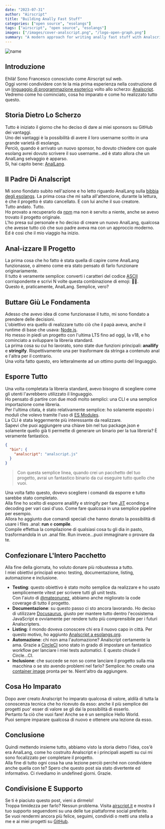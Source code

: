 ```yaml
---
date: "2023-07-31"
author: "Airscript"
title: "Building Anally Fast Stuff"
categories: ["open source", "esolangs"]
tags: ["airscript", "open source", "esolangs"]
images: ["/images/cover-analscript.png", "/logo-open-graph.png"]
summary: "A modern approach for writing anally fast stuff with Analscript."
---
```


![name](/images/cover-analscript.png#center)

## Introduzione
Ehilà! Sono Francesco conosciuto come Airscript sul web.  
Oggi vorrei condividere con te la mia prima esperienza nella costruzione di un [linguaggio di programmazione esoterico][esolang] volto allo scherzo: [Analscript](https://github.com/airscripts/analscript).  
Vedremo come ho cominciato, cosa ho imparato e come ho realizzato tutto questo.

## Storia Dietro Lo Scherzo
Tutto è iniziato il giorno che ho deciso di dare ai miei sponsors su GitHub dei vantaggi.  
Uno dei vantaggi è la possibilità di avere il loro username scritto in una grande varietà di esolangs.  
Perciò, quando è arrivato un nuovo sponsor, ho dovuto chiedere con quale esolang avrei dovuto scrivere il suo username...ed è stato allora che un AnalLang selvaggio è apparso.  
Sì, hai capito bene: [AnalLang][anallang].  

## Il Padre Di Analscript
Mi sono fiondato subito nell'azione e ho letto riguardo AnalLang sulla [bibbia degli esolangs][esolangs-org]. 
La prima cosa che mi salta all'attenzione, durante la lettura, è che il progetto è stato cancellato. E con lui anche il suo creatore.  
Tutto andato. Tutto.  
Ho provato a recuperarlo da [npm][npm-js] ma non è servito a niente, anche se avevo trovato il progetto originale.  
L'ho presa sul personale e ho deciso di creare un nuovo AnalLang, qualcosa che avesse tutto ciò che suo padre aveva ma con un approccio moderno.  
Ed è così che il mio viaggio ha inizio.  

## Anal-izzare Il Progetto
La prima cosa che ho fatto è stata quella di capire come AnalLang funzionasse, o almeno come era stato pensato di farlo funzionare originariamente.  
Il tutto è veramente semplice: converti i caratteri del codice [ASCII][ascii] corrispondente e scrivi N volte questa combinazione di emoji: 🍑🍆.  
Questo è, praticamente, AnalLang. Semplice, vero?

## Buttare Giù Le Fondamenta
Adesso che avevo idea di come funzionasse il tutto, mi sono fiondato a prendere delle decisioni.  
L'obiettivo era quello di realizzare tutto ciò che il papà aveva, anche il runtime di base che usava: [Node.js][node-js].  
Ho messo in piedi un progetto con l'ultima LTS fino ad oggi, la v18, e ho cominciato a sviluppare la libreria standard.  
La prima cosa su cui ho lavorato, sono state due funzioni principali: **anallify** e **stringify**. Rispettivamente una per trasformare da stringa a contenuto anal e l'altra per il contrario.  
Una volta fatto questo, ero letteralmente ad un ottimo punto del linguaggio.

## Esporre Tutto
Una volta completata la libreria standard, avevo bisogno di scegliere come gli utenti l'avrebbero utilizzato il linguaggio.  
Ho pensato di partire con due modi molto semplici: una CLI e una semplice importazione come libreria.  
Per l'ultima citata, è stato relativamente semplice: ho solamente esposto i moduli che volevo tramite l'uso di [ES Modules][javascript-modules].  
La CLI è stata leggermente più interessante da realizzare.  
Sapevi che puoi aggiungere una chiave bin nel tuo package.json e solamente quello già ti permette di generare un binario per la tua libreria? È veramente fantastico.  

```json
{
  "bin": {
    "analscript": "analscript.js"
  }
}
```
> Con questa semplice linea, quando crei un pacchetto del tuo progetto, avrai un fantastico binario da cui eseguire tutto quello che vuoi.  

Una volta fatto questo, dovevo scegliere i comandi da esporre e tutto sarebbe stato completato.  
Alla fine ho scelto di esporre anallify e stringify per fare [JIT][jit] econding e decoding per vari casi d'uso. Come fare qualcosa in una semplice pipeline per esempio.  
Allora ho aggiunto due comandi speciali che hanno donato la possibilità di usare i files .anal: **run** e **compile**.  
Compile effettua la compilazione di qualsiasi cosa tu gli dia in pasto, trasformandola in un .anal file. Run invece...puoi immaginare o provare da te.  

## Confezionare L'Intero Pacchetto
Alla fine della giornata, ho voluto donare più robustessa a tutto.  
I miei obiettivi principali erano: testing, documentazione, listing, automazione e inclusione.  
- **Testing**: questo obiettivo è stato molto semplice da realizzare e ho usato semplicemente vitest per scrivere tutti gli unit tests.  
Con l'aiuto di [@mateonunez][mateo-nunez], abbiamo anche migliorato la code coverage di tutto il progetto.  
- **Documentazione**: su questo passo ci sto ancora lavorando. Ho deciso di utilizzare [Docusaurus][docusaurus], giusto per mantere tutto dentro l'ecosistema JavaScript e ovviamente per rendere tutto più comprensibile per i futuri Analscripters.  
- **Listing**: il mondo doveva conoscere chi era il nuovo capo in città. Per questo motivo, ho aggiunto [Analscript a esolangs.org][esolangs-analscript].
- **Automazione**: chi non ama l'automazione? Analscript certamente la ama. Grazie a [CircleCI][circleci] sono stato in grado di impostare un fantastico workflow per lanciare i miei tests automatici. E questo chiude il Circle...CI.  
- **Inclusione**: che succede se non so come lanciare il progetto sulla mia macchina o se sto avendo problemi nel farlo? Semplice: ho creato una [container image][docker-hub-analscript] pronta per te. Nient'altro da aggiungere.  

## Cosa Ho Imparato
Dopo aver creato Analscript ho imparato qualcosa di valore, aldilà di tutta la conoscenza tecnica che ho ricevuto da esso: anche il più semplice dei progetti puo' esser di valore se gli dai la possibilità di esserlo.  
Pertanto fa ciò che vuoi fare! Anche se è un semplice Hello World.  
Puoi sempre imparare qualcosa di nuovo e ottenere una lezione da esso.

## Conclusione
Quindi mettendo insieme tutto, abbiamo visto la storia dietro l'idea, cos'è era AnalLang, come ho costruito Analscript e i principali aspetti su cui mi sono focalizzato per completare il progetto.  
Alla fine di tutto ogni cosa ha una lezione perciò perché non condividere anche quella con te?
Spero che questo post sia stato divertente ed informativo. Ci rivediamo in undefined giorni. Grazie.  

## Condivisione E Supporto
Se ti è piaciuto questo post, vieni a dirmelo!  
Troppa timidezza per farlo? Nessun problema. Visita [airscript.it][airscript-it] e mostra il tuo supporto seguendomi su una delle tue piattaforme social preferite.  
Se vuoi rendermi ancora più felice, seguimi, condividi o metti una stella a me e ai miei progetti su [GitHub][github].

[node-js]: https://nodejs.org
[npm-js]: https://npmjs.com
[circleci]: https://circleci.com
[docusaurus]: https://docusaurus.io/
[airscript-it]: https://airscript.it
[esolangs-org]: https://esolangs.org
[github]: https://github.com/airscripts
[ascii]: https://en.wikipedia.org/wiki/ASCII
[mateo-nunez]: https://github.com/mateonunez
[anallang]: https://esolangs.org/wiki/AnalLang
[jit]: https://en.wikipedia.org/wiki/Lean_manufacturing
[esolangs-analscript]: https://esolangs.org/wiki/Analscript
[esolang]: https://esolangs.org/wiki/Esoteric_programming_language
[docker-hub-analscript]: https://hub.docker.com/r/airscript/analscript
[javascript-modules]: https://developer.mozilla.org/en-US/docs/Web/JavaScript/Guide/Modules
